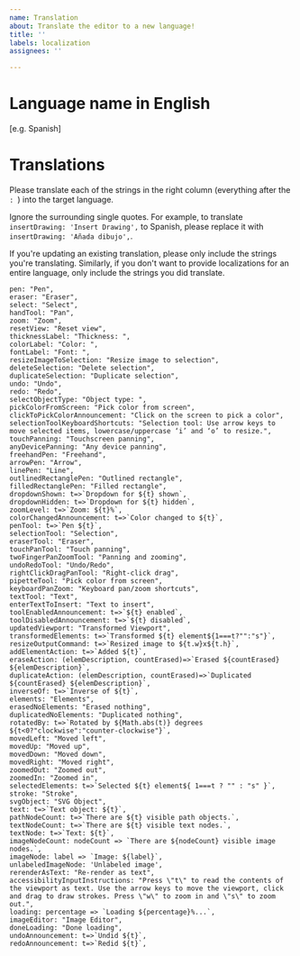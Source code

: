 ```yaml
---
name: Translation
about: Translate the editor to a new language!
title: ''
labels: localization
assignees: ''

---
```


# Language name in English
[e.g. Spanish]

# Translations
Please translate each of the strings in the right column (everything after the `: `) into the target language.

Ignore the surrounding single quotes. For example, to translate `insertDrawing: 'Insert Drawing',` to Spanish, please replace it with `insertDrawing: 'Añada dibujo',`.

If you're updating an existing translation, please only include the strings you're translating. Similarly, if you don't want to provide localizations for an entire language, only include the strings you did translate.

	pen: "Pen",
	eraser: "Eraser",
	select: "Select",
	handTool: "Pan",
	zoom: "Zoom",
	resetView: "Reset view",
	thicknessLabel: "Thickness: ",
	colorLabel: "Color: ",
	fontLabel: "Font: ",
	resizeImageToSelection: "Resize image to selection",
	deleteSelection: "Delete selection",
	duplicateSelection: "Duplicate selection",
	undo: "Undo",
	redo: "Redo",
	selectObjectType: "Object type: ",
	pickColorFromScreen: "Pick color from screen",
	clickToPickColorAnnouncement: "Click on the screen to pick a color",
	selectionToolKeyboardShortcuts: "Selection tool: Use arrow keys to move selected items, lowercase/uppercase ‘i’ and ‘o’ to resize.",
	touchPanning: "Touchscreen panning",
	anyDevicePanning: "Any device panning",
	freehandPen: "Freehand",
	arrowPen: "Arrow",
	linePen: "Line",
	outlinedRectanglePen: "Outlined rectangle",
	filledRectanglePen: "Filled rectangle",
	dropdownShown: t=>`Dropdown for ${t} shown`,
	dropdownHidden: t=>`Dropdown for ${t} hidden`,
	zoomLevel: t=>`Zoom: ${t}%`,
	colorChangedAnnouncement: t=>`Color changed to ${t}`,
	penTool: t=>`Pen ${t}`,
	selectionTool: "Selection",
	eraserTool: "Eraser",
	touchPanTool: "Touch panning",
	twoFingerPanZoomTool: "Panning and zooming",
	undoRedoTool: "Undo/Redo",
	rightClickDragPanTool: "Right-click drag",
	pipetteTool: "Pick color from screen",
	keyboardPanZoom: "Keyboard pan/zoom shortcuts",
	textTool: "Text",
	enterTextToInsert: "Text to insert",
	toolEnabledAnnouncement: t=>`${t} enabled`,
	toolDisabledAnnouncement: t=>`${t} disabled`,
	updatedViewport: "Transformed Viewport",
	transformedElements: t=>`Transformed ${t} element${1===t?"":"s"}`,
	resizeOutputCommand: t=>`Resized image to ${t.w}x${t.h}`,
	addElementAction: t=>`Added ${t}`,
	eraseAction: (elemDescription, countErased)=>`Erased ${countErased} ${elemDescription}`,
	duplicateAction: (elemDescription, countErased)=>`Duplicated ${countErased} ${elemDescription}`,
	inverseOf: t=>`Inverse of ${t}`,
	elements: "Elements",
	erasedNoElements: "Erased nothing",
	duplicatedNoElements: "Duplicated nothing",
	rotatedBy: t=>`Rotated by ${Math.abs(t)} degrees ${t<0?"clockwise":"counter-clockwise"}`,
	movedLeft: "Moved left",
	movedUp: "Moved up",
	movedDown: "Moved down",
	movedRight: "Moved right",
	zoomedOut: "Zoomed out",
	zoomedIn: "Zoomed in",
	selectedElements: t=>`Selected ${t} element${ 1===t ? "" : "s" }`,
	stroke: "Stroke",
	svgObject: "SVG Object",
	text: t=>`Text object: ${t}`,
	pathNodeCount: t=>`There are ${t} visible path objects.`,
	textNodeCount: t=>`There are ${t} visible text nodes.`,
	textNode: t=>`Text: ${t}`,
	imageNodeCount: nodeCount => `There are ${nodeCount} visible image nodes.`,
	imageNode: label => `Image: ${label}`,
	unlabeledImageNode: 'Unlabeled image',
	rerenderAsText: "Re-render as text",
	accessibilityInputInstructions: "Press \"t\" to read the contents of the viewport as text. Use the arrow keys to move the viewport, click and drag to draw strokes. Press \"w\" to zoom in and \"s\" to zoom out.",
	loading: percentage => `Loading ${percentage}%...`,
	imageEditor: "Image Editor",
	doneLoading: "Done loading",
	undoAnnouncement: t=>`Undid ${t}`,
	redoAnnouncement: t=>`Redid ${t}`,

<!--
 If you have development expierence and are comfortable creating a pull request, please consider doing so — the language can be added to ./src/localizations/.
-->

